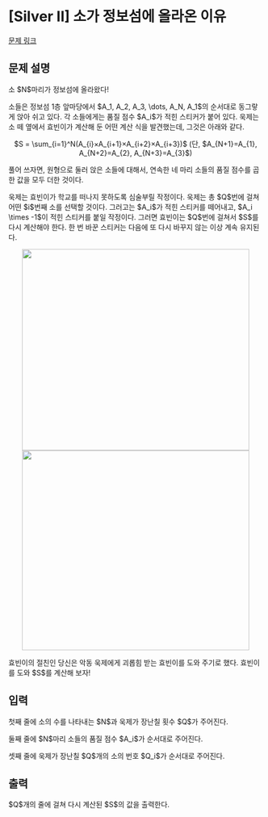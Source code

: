 # [Silver II] 소가 정보섬에 올라온 이유

[문제 링크](https://www.acmicpc.net/problem/17128) 

## 문제 설명

<p>소 $N$마리가 정보섬에 올라왔다!</p>

<p>소들은 정보섬 1층 앞마당에서 $A_1, A_2, A_3, \dots, A_N, A_1$의 순서대로 동그랗게 앉아 쉬고 있다. 각 소들에게는 품질 점수 $A_i$가 적힌 스티커가 붙어 있다. 욱제는 소 떼 옆에서 효빈이가 계산해 둔 어떤 계산 식을 발견했는데, 그것은 아래와 같다.</p>

<p style="text-align: center;">$S = \sum_{i=1}^N(A_{i}×A_{i+1}×A_{i+2}×A_{i+3})$ (단, $A_{N+1}=A_{1}, A_{N+2}=A_{2}, A_{N+3}=A_{3}$)</p>

<p>풀어 쓰자면, 원형으로 둘러 앉은 소들에 대해서, 연속한 네 마리 소들의 품질 점수를 곱한 값을 모두 더한 것이다.</p>

<p>욱제는 효빈이가 학교를 떠나지 못하도록 심술부릴 작정이다. 욱제는 총 $Q$번에 걸쳐 어떤 $i$번째 소를 선택할 것이다. 그러고는 $A_i$가 적힌 스티커를 떼어내고, $A_i \times -1$이 적힌 스티커를 붙일 작정이다. 그러면 효빈이는 $Q$번에 걸쳐서 $S$를 다시 계산해야 한다. 한 번 바꾼 스티커는 다음에 또 다시 바꾸지 않는 이상 계속 유지된다.</p>

<p style="text-align: center;"><img alt="" src="https://upload.acmicpc.net/46d9d347-cbae-4650-a391-b7c702663b10/-/crop/1456x1291/0,54/-/preview/" style="height: 399px; width: 450px;"> <img alt="" src="https://upload.acmicpc.net/01e9c0fd-90d8-4843-85e1-0d182a21deec/-/crop/1471x1293/0,79/-/preview/" style="height: 396px; width: 450px;"></p>

<p>효빈이의 절친인 당신은 악동 욱제에게 괴롭힘 받는 효빈이를 도와 주기로 했다. 효빈이를 도와 $S$를 계산해 보자!</p>

## 입력 

 <p>첫째 줄에 소의 수를 나타내는 $N$과 욱제가 장난칠 횟수 $Q$가 주어진다.</p>

<p>둘째 줄에 $N$마리 소들의 품질 점수 $A_i$가 순서대로 주어진다.</p>

<p>셋째 줄에 욱제가 장난칠 $Q$개의 소의 번호 $Q_i$가 순서대로 주어진다.</p>

## 출력 

 <p>$Q$개의 줄에 걸쳐 다시 계산된 $S$의 값을 출력한다.</p>

